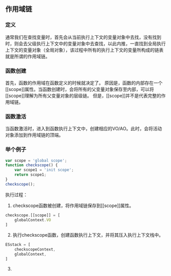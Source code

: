 ## 作用域链
### 定义
通常我们在查找变量时，首先会从当前执行上下文的变量对象中去找，没有找到时，则会去父级执行上下文中的变量对象中去查找，以此内推，一直找到全局执行上下文的变量对象（全局对象），该过程中所有的执行上下文的变量所构成的链表就是所谓的作用域链。

### 函数创建
首先，函数的作用域在函数定义的时候就决定了。
原因是，函数的内部存在一个[[scope]]属性。当函数创建时，会将所有的父变量对象保存至内部，可以将[[scope]]理解为所有父变量对象的层级链。 但是，[[scope]]并不是代表完整的作用域链。

### 函数激活
当函数激活时，进入到函数执行上下文中，创建相应的VO/AO。此时，会将活动对象添加到作用域链的顶端。

### 举个例子

```js
var scope = 'global scope';
function checkscope() {
    var scope1 = 'init scope';
    return scope1;
}
checkscope();
```

执行过程：
1. checkscope函数被创建，将作用域链保存到[[scope]]属性。
```js
checkscope.[[scope]] = [
    globalContext.VO
]
```

2. 执行checkscope函数，创建函数执行上下文，并将其压入执行上下文栈中。
```js
ESstack = [
    checkscopeContext,
    globalContext,
]
```

3. 